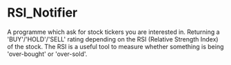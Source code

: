 # RSI_Notifier
A programme which ask for stock tickers you are interested in. Returning a 'BUY'/'HOLD'/'SELL' rating depending on the RSI (Relative Strength Index) of the stock. The RSI is a useful tool to measure whether something is being 'over-bought' or 'over-sold'.
